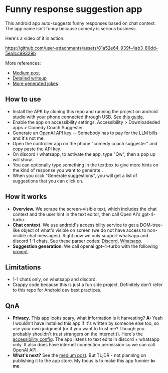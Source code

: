 # Funny response suggestion app

This android app auto-suggests funny responses based on chat context.
The app name isn't funny because comedy is serious business.

Here's a video of it in action:

https://github.com/user-attachments/assets/81a52e64-939f-4ab3-80dd-5ea1cc99329b

More references:
- [Medium post](https://medium.com/@sjonany/can-ai-be-funny-an-exploration-with-texting-on-android-and-chatgpt-911af17f9b00) 
- [Detailed writeup](https://docs.google.com/document/d/1T3rWOU-3i9XD_WuCVmVEdFnNKUTnSM8bSeO3da9JzdA/edit?tab=t.0)
- [More generated jokes](https://docs.google.com/spreadsheets/d/1jxaJp7eOEirKNPpf6xTbL1fS0k_ZtVg8fF7wkOmuXGk/edit?gid=582760902#gid=582760902)

## How to use
- Install the APK by cloning this repo and running the project on android studio with your phone connected through USB. See [this guide](https://developer.android.com/studio/run/device).
- Enable the app on accessibility settings. Accessibility > Downloadeded apps > Comedy Coach Suggester.
- Generate an [OpenAI API key](https://platform.openai.com/settings/organization/api-keys) -- Somebody has to pay for the LLM bills and it's not me.
- Open the controller app on the phone "comedy coach suggester" and copy paste the API key.
- On discord / whatsapp, to activate the app, type "Qw", then a pop up will show.
- You can optionally type something in the textbox to give more hints on the kind of response you want to generate .
- When you click "Generate suggestions", you will get a list of suggestions that you can click on.

## How it works
- **Overview.** We scrape the screen-visible text, which includes the chat context and the user hint in the text editor, then call Open AI's gpt-4-turbo.
- **Chat context**. We use android's accessibility service to get a DOM-tree-like object of what's visible on screen (we do not have access to non-visible chat messages).
  Right now we only support whatsapp and discord 1-1 chats. See these parser codes:
  [Discord](https://github.com/sjonany/comedy-coach-app/blob/deac8b4be8ca801385c388a85a73563698576844/comedycoachsuggester/src/main/java/com/comedy/suggester/chatparser/DiscordChatParser.kt),
  [Whatsapp](https://github.com/sjonany/comedy-coach-app/blob/deac8b4be8ca801385c388a85a73563698576844/comedycoachsuggester/src/main/java/com/comedy/suggester/chatparser/WhatsAppChatParser.kt).
- **Suggestion generation**. We call openai gpt-4-turbo with the following [prompt](https://github.com/sjonany/comedy-coach-app/blob/deac8b4be8ca801385c388a85a73563698576844/comedycoachsuggester/src/main/java/com/comedy/suggester/generator/OpenAiSuggestionGenerator.kt#L90).

## Limitations
- 1-1 chats only, on whatsapp and discord.
- Crappy code because this is just a fun side project. Definitely don't refer to this repo for Android dev best practices.

## QnA
- **Privacy.** This app looks scary, what information is it harvesting?
 **A:** Yeah I wouldn't have installed this app if it's written by someone else too, so use your own judgment (or if you want to trust me? Though you probably shouldn't trust strangers on the internet:)).
  Here's the [accessibility config](https://github.com/sjonany/comedy-coach-app/blob/deac8b4be8ca801385c388a85a73563698576844/comedycoachsuggester/src/main/res/xml/accessibility_service_config.xml).
  The app listens to text edits in discord + whatsapp only. It also does have internet connection permission so we can call OpenAI API. 
- **What's next?** See the [medium post](https://medium.com/@sjonany/can-ai-be-funny-an-exploration-with-texting-on-android-and-chatgpt-911af17f9b00). But TL;DR - not planning on publishing it to the app store. My focus is to make this app funnier **to me**.
